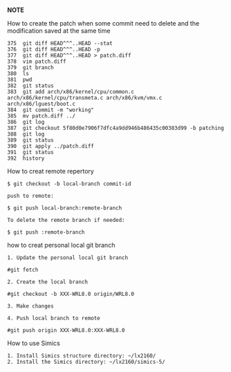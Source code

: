 
**NOTE**

How to create the patch when some commit need to delete and the modification saved at the same time

```
375  git diff HEAD^^^..HEAD --stat
376  git diff HEAD^^^..HEAD -p
377  git diff HEAD^^^..HEAD > patch.diff
378  vim patch.diff
379  git branch
380  ls
381  pwd
382  git status
383  git add arch/x86/kernel/cpu/common.c arch/x86/kernel/cpu/transmeta.c arch/x86/kvm/vmx.c arch/x86/lguest/boot.c
384  git commit -m "working"
385  mv patch.diff ../
386  git log
387  git checkout 5f80d0e7906f7dfc4a9dd946b486435c00383d99 -b patching
388  git log
389  git status
390  git apply ../patch.diff
391  git status
392  history

```

How to creat remote repertory

```
$ git checkout -b local-branch commit-id

push to remote:

$ git push local-branch:remote-branch

To delete the remote branch if needed:

$ git push :remote-branch
```

how to creat personal local git branch

```
1. Update the personal local git branch

#git fetch

2. Create the local branch

#git checkout -b XXX-WRL8.0 origin/WRL8.0

3. Make changes

4. Push local branch to remote

#git push origin XXX-WRL8.0:XXX-WRL8.0
```
How to use Simics

```
1. Install Simics structure directory: ~/lx2160/
2. Install the Simics directory: ~/lx2160/simics-5/

```


